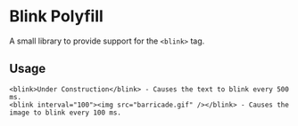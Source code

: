 Blink Polyfill
==============

A small library to provide support for the `<blink>` tag.

## Usage

	<blink>Under Construction</blink> - Causes the text to blink every 500 ms.
	<blink interval="100"><img src="barricade.gif" /></blink> - Causes the image to blink every 100 ms.

